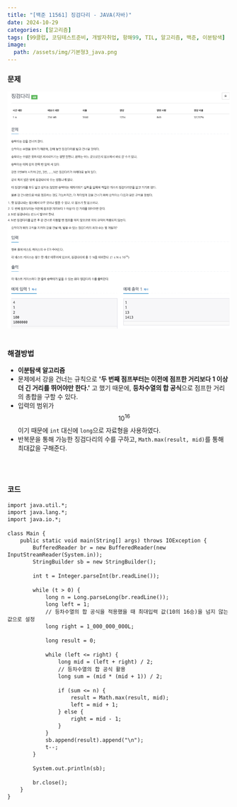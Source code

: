 ```yaml
---
title: "[백준 11561] 징검다리 - JAVA(자바)"
date: 2024-10-29
categories: [알고리즘]
tags: [99클럽, 코딩테스트준비, 개발자취업, 항해99, TIL, 알고리즘, 백준, 이분탐색]
image:
  path: /assets/img/기본형3_java.png
---
```


### 문제
![img](/assets/img/algorithm/백준11561.png)
<br /><br />

### 해결방법
- **이분탐색 알고리즘**
- 문제에서 강을 건너는 규칙으로 **'두 번째 점프부터는 이전에 점프한 거리보다 1 이상 더 긴 거리를 뛰어야만 한다.'** 고 했기 때문에, **등차수열의 합 공식**으로 점프한 거리의 총합을 구할 수 있다.
- 입력의 범위가 $$10^16$$이기 때문에 `int` 대신에 `long`으로 자료형을 사용하였다.
- 반복문을 통해 가능한 징검다리의 수를 구하고, `Math.max(result, mid)`를 통해 최대값을 구해준다.

<br /><br />

### 코드
```
import java.util.*;
import java.lang.*;
import java.io.*;

class Main {
    public static void main(String[] args) throws IOException {
        BufferedReader br = new BufferedReader(new InputStreamReader(System.in));
        StringBuilder sb = new StringBuilder();

        int t = Integer.parseInt(br.readLine());

        while (t > 0) {
            long n = Long.parseLong(br.readLine());
            long left = 1;
            // 등차수열의 합 공식을 적용했을 때 최대입력 값(10의 16승)을 넘지 않는 값으로 설정
            long right = 1_000_000_000L;

            long result = 0;

            while (left <= right) {
                long mid = (left + right) / 2;
                // 등차수열의 합 공식 활용
                long sum = (mid * (mid + 1)) / 2;

                if (sum <= n) {
                    result = Math.max(result, mid);
                    left = mid + 1;
                } else {
                    right = mid - 1;
                }
            }
            sb.append(result).append("\n");
            t--;
        }

        System.out.println(sb);

        br.close();
    }
}
```
 
